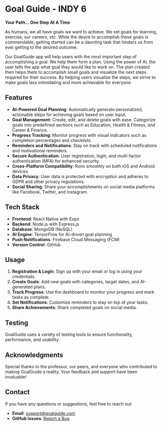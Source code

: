 # Goal Guide - INDY 6

**Your Path... One Step At A Time**

As humans, we all have goals we want to achieve. We set goals for learning, exercise, our careers, etc. While the desire to accomplish these goals is commendable, getting started can be a daunting task that hinders us from ever getting to the desired outcome. 

Our GoalGuide app will help users with the most important step of accomplishing a goal. We help them form a plan. Using the power of AI, the user tells the app what goal they would like to work on. The plan created then helps them to accomplish small goals and visualize the next steps required for their success. By helping users visualize the steps, we strive to make goals less intimidating and more achievable for everyone.


## **Features**
- **AI-Powered Goal Planning**: Automatically generate personalized, actionable steps for achieving goals based on user input.
- **Goal Management**: Create, edit, and delete goals with ease. Categorize goals into predefined sections such as Education, Health & Fitness, and Career & Finance.
- **Progress Tracking**: Monitor progress with visual indicators such as completion percentages and checklists.
- **Reminders and Notifications**: Stay on track with scheduled notifications and motivational reminders.
- **Secure Authentication**: User registration, login, and multi-factor authentication (MFA) for enhanced security.
- **Cross-Platform Compatibility**: Runs smoothly on both iOS and Android devices.
- **Data Privacy**: User data is protected with encryption and adheres to GDPR and other privacy regulations.
- **Social Sharing**: Share your accomplishments on social media platforms like Facebook, Twitter, and Instagram.


## **Tech Stack**
- **Frontend**: React Native with Expo
- **Backend**: Node.js with Express.js
- **Database**: MongoDB (NoSQL)
- **AI Engine**: TensorFlow for AI-driven goal planning
- **Push Notifications**: Firebase Cloud Messaging (FCM)
- **Version Control**: GitHub


## **Usage**
1. **Registration & Login**: Sign up with your email or log in using your credentials.
2. **Create Goals**: Add new goals with categories, target dates, and AI-generated plans.
3. **Track Progress**: Use the dashboard to monitor your progress and mark tasks as complete.
4. **Set Notifications**: Customize reminders to stay on top of your tasks.
5. **Share Achievements**: Share completed goals on social media.


## **Testing**
GoalGuide uses a variety of testing tools to ensure functionality, performance, and usability.


## **Acknowledgments**
Special thanks to the professor, our peers, and everyone who contributed to making GoalGuide a reality. Your feedback and support have been invaluable!


## **Contact**
If you have any questions or suggestions, feel free to reach out:
- **Email**: support@goalguide.com
- **GitHub Issues**: [Report a Bug](https://github.com/GoalGuide-Corp/GoalGuide/issues)
